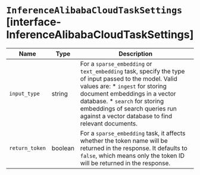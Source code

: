 # `InferenceAlibabaCloudTaskSettings` [interface-InferenceAlibabaCloudTaskSettings]

| Name | Type | Description |
| - | - | - |
| `input_type` | string | For a `sparse_embedding` or `text_embedding` task, specify the type of input passed to the model. Valid values are: * `ingest` for storing document embeddings in a vector database. * `search` for storing embeddings of search queries run against a vector database to find relevant documents. |
| `return_token` | boolean | For a `sparse_embedding` task, it affects whether the token name will be returned in the response. It defaults to `false`, which means only the token ID will be returned in the response. |
